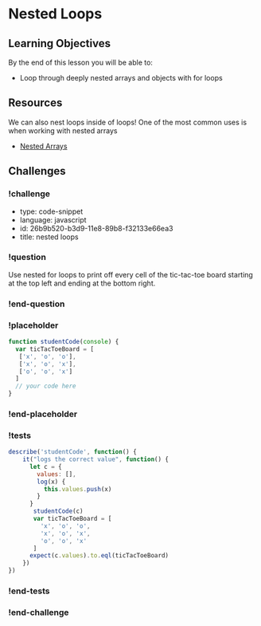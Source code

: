 # Nested Loops

## Learning Objectives

By the end of this lesson you will be able to:

* Loop through deeply nested arrays and objects with for loops

## Resources

We can also nest loops inside of loops! One of the most common uses is when working with nested arrays

* [Nested Arrays](http://www.elated.com/articles/nested-arrays-in-javascript/)

## Challenges

<!-- Question -->

### !challenge

* type: code-snippet
* language: javascript
* id: 26b9b520-b3d9-11e8-89b8-f32133e66ea3
* title: nested loops

### !question

Use nested for loops to print off every cell of the tic-tac-toe board starting at the top left and ending at the bottom right.

### !end-question

### !placeholder

```js
function studentCode(console) {
  var ticTacToeBoard = [
   ['x', 'o', 'o'],
   ['x', 'o', 'x'],
   ['o', 'o', 'x']
  ]
  // your code here
}

```

### !end-placeholder

### !tests

```js
describe('studentCode', function() {
    it("logs the correct value", function() {
      let c = {
        values: [],
        log(x) {
          this.values.push(x)
        }
      }
       studentCode(c)
       var ticTacToeBoard = [
         'x', 'o', 'o',
         'x', 'o', 'x',
         'o', 'o', 'x'
       ]
      expect(c.values).to.eql(ticTacToeBoard)
    })
})
```
### !end-tests

### !end-challenge
